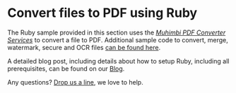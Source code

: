 # Convert files to PDF using Ruby
The Ruby sample provided in this section uses the *[Muhimbi PDF Converter Services](http://www.muhimbi.com/Products/PDF-Converter-Services/summary.aspx)* to convert a file to PDF.  Additional sample code to convert, merge, watermark, secure and OCR files [can be found here](../).

A detailed blog post, including details about how to setup Ruby, including all prerequisites, can be found on our [Blog](http://blog.muhimbi.com/2013/03/use-ruby-on-rails-to-convert-merge-and.html).

Any questions? [Drop us a line](http://www.muhimbi.com/contact.aspx), we love to help.

